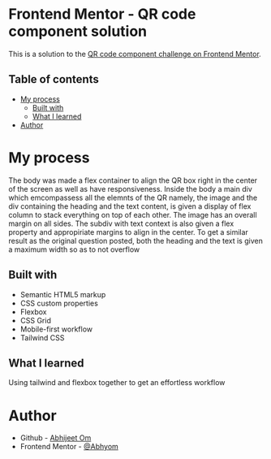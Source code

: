 # Frontend Mentor - QR code component solution

This is a solution to the [QR code component challenge on Frontend Mentor](https://www.frontendmentor.io/challenges/qr-code-component-iux_sIO_H). 
## Table of contents
- [My process](#my-process)
  - [Built with](#built-with)
  - [What I learned](#what-i-learned)
- [Author](#author)



# My process
The body was made a flex container to align the QR box right in the center of the screen as well as have responsiveness. Inside the body a main div which emcompassess all the elemnts of the QR namely, the image and the div containing the heading and the text content, is given a display of flex column to stack everything on top of each other. The image has an overall margin on all sides. The subdiv with text context is also given a flex property and appropiriate margins to align in the center. To get a similar result as the original question posted, both the heading and the text is given a maximum width so as to not overflow
## Built with

- Semantic HTML5 markup
- CSS custom properties
- Flexbox
- CSS Grid
- Mobile-first workflow
- Tailwind CSS


## What I learned

Using tailwind and flexbox together to get an effortless workflow




# Author

- Github - [Abhijeet Om](https://github.com/Abhyom)
- Frontend Mentor - [@Abhyom](https://www.frontendmentor.io/profile/Abhyom)

